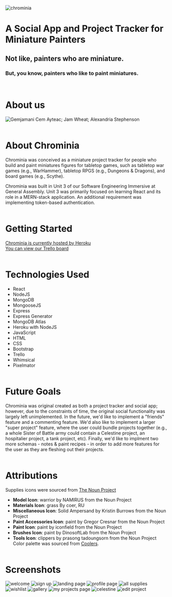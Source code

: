 ![chrominia](public/images/chrominia.png)
# A Social App and Project Tracker for Miniature Painters

## Not like, painters who are miniature.

### But, you know, painters who like to paint miniatures.
<br/>

# About us
![Gemjamani](public/images/gemjamani2.png)
Cem Ayteac; Jam Wheat; Alexandria Stephenson
<br/><br/>
# About Chrominia
Chrominia was conceived as a miniature project tracker for people who build and paint miniatures figures for tabletop games, such as tabletop war games (e.g., WarHammer), tabletop RPGS (e.g., Dungeons & Dragons), and board games (e.g., Scythe). 

Chrominia was built in Unit 3 of our Software Engineering Immersive at General Assembly. Unit 3 was primarily focused on learning React and its role in a MERN-stack application. An additional requirement was implementing token-based authentication.
<br/><br/>
# Getting Started
[Chrominia is currently hosted by Heroku](https://chrominia.herokuapp.com/) <br />
[You can view our Trello board](https://trello.com/b/8wIUmzpN/chrominia)
<br/><br/>
# Technologies Used
* React
* NodeJS
* MongoDB
* MongooseJS
* Express
* Express Generator
* MongoDB Atlas
* Heroku with NodeJS
* JavaScript
* HTML
* CSS
* Bootstrap
* Trello
* Whimsical
* Pixelmator
<br/><br/>
# Future Goals
Chrominia was original created as both a project tracker and social app; however, due to the constraints of time, the original social functionality was largely left unimplemented. In the future, we'd like to implement a "friends" feature and a commenting feature. We'd also like to implement a larger "super project" feature, where the user could bundle projects together (e.g., a whole Sister of Battle army could contain a Celestine project, an hospitalier project, a tank project, etc). Finally, we'd like to implment two more schemas - notes & paint recipes - in order to add more features for the user as they are fleshing out their projects. 
<br/><br/>
# Attributions
Supplies icons were sourced from [The Noun Project](https://thenounproject.com/)<br/>
- **Model Icon**: warrior by NAMIRUS from the Noun Project <br/>
- **Materials Icon**: grass By coer, RU <br/>
- **Miscellaneous Icon**: Solid Ampersand by Kristin Burrows from the Noun Project <br/>
- **Paint Accessories Icon**: paint by Gregor Cresnar from the Noun Project <br/>
- **Paint Icon**: paint by iconfield from the Noun Project <br/>
- **Brushes Icon**: paint by DinosoftLab from the Noun Project <br/>
- **Tools Icon**: clippers by prasong tadoungsorn from the Noun Project
Color palette was sourced from [Coolers](https://coolors.co/).
<br/><br/>
# Screenshots
![welcome](public/images/welcome.png)
![sign up](public/images/signUp.png)
![landing page](public/images/landingPage.png)
![profile page](public/images/profilePage.png)
![all supplies](public/images/allSupplies.png)
![wishlist](public/images/wishlist.png)
![gallery](public/images/gallery.png)
![my projects page](public/images/myProjects.png)
![celestine](public/images/celestine.png)
![edit project](public/images/editProject.png)